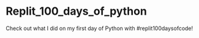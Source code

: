 # Replit_100_days_of_python
Check out what I did on my first day of Python with #replit100daysofcode! 
